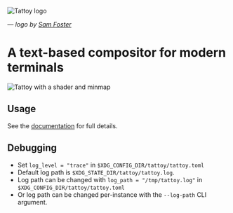 ![Tattoy logo](https://tattoy.sh/assets/screenshots/logo_full.png)

— _logo by [Sam Foster](https://cmang.org)_

# A text-based compositor for modern terminals
![Tattoy with a shader and minmap](https://tattoy.sh/assets/screenshots/hero.webp)

## Usage
See the [documentation](https://tattoy.sh/docs/getting-started/) for full details.

## Debugging
* Set `log_level = "trace"` in `$XDG_CONFIG_DIR/tattoy/tattoy.toml`
* Default log path is `$XDG_STATE_DIR/tattoy/tattoy.log`.
* Log path can be changed with `log_path = "/tmp/tattoy.log"` in `$XDG_CONFIG_DIR/tattoy/tattoy.toml`
* Or log path can be changed per-instance with the `--log-path` CLI argument.
